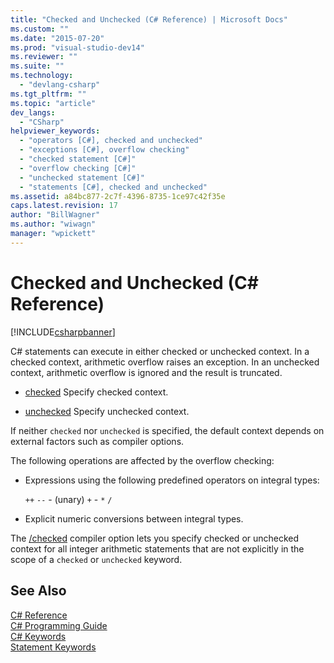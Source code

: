 ```yaml
---
title: "Checked and Unchecked (C# Reference) | Microsoft Docs"
ms.custom: ""
ms.date: "2015-07-20"
ms.prod: "visual-studio-dev14"
ms.reviewer: ""
ms.suite: ""
ms.technology: 
  - "devlang-csharp"
ms.tgt_pltfrm: ""
ms.topic: "article"
dev_langs: 
  - "CSharp"
helpviewer_keywords: 
  - "operators [C#], checked and unchecked"
  - "exceptions [C#], overflow checking"
  - "checked statement [C#]"
  - "overflow checking [C#]"
  - "unchecked statement [C#]"
  - "statements [C#], checked and unchecked"
ms.assetid: a84bc877-2c7f-4396-8735-1ce97c42f35e
caps.latest.revision: 17
author: "BillWagner"
ms.author: "wiwagn"
manager: "wpickett"
---
```

# Checked and Unchecked (C# Reference)
[!INCLUDE[csharpbanner](../../../includes/csharpbanner.md)]

C# statements can execute in either checked or unchecked context. In a checked context, arithmetic overflow raises an exception. In an unchecked context, arithmetic overflow is ignored and the result is truncated.  
  
-   [checked](../../../csharp/language-reference/keywords/checked.md) Specify checked context.  
  
-   [unchecked](../../../csharp/language-reference/keywords/unchecked.md) Specify unchecked context.  
  
 If neither `checked` nor `unchecked` is specified, the default context depends on external factors such as compiler options.  
  
 The following operations are affected by the overflow checking:  
  
-   Expressions using the following predefined operators on integral types:  
  
     `++` `--` - (unary)   `+` -   `*` `/`  
  
-   Explicit numeric conversions between integral types.  
  
 The [/checked](../../../csharp/language-reference/compiler-options/checked-csharp-compiler-options.md) compiler option lets you specify checked or unchecked context for all integer arithmetic statements that are not explicitly in the scope of a `checked` or `unchecked` keyword.  
  
## See Also  
 [C# Reference](../../../csharp/language-reference/index.md)   
 [C# Programming Guide](../../../csharp/programming-guide/index.md)   
 [C# Keywords](../../../csharp/language-reference/keywords/index.md)   
 [Statement Keywords](../../../csharp/language-reference/keywords/statement-keywords.md)